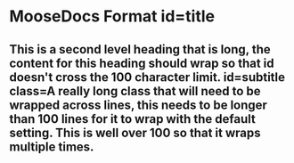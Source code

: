 # MooseDocs Format id=title

## This is a second level heading that is long, the content for this heading should wrap so that id doesn't cross the 100 character limit. id=subtitle class=A really long class that will need to be wrapped across lines, this needs to be longer than 100 lines for it to wrap with the default setting. This is well over 100 so that it wraps multiple times.
